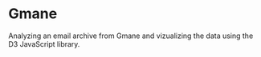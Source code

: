 # Gmane
Analyzing an email archive from Gmane and vizualizing the data using the D3 JavaScript library.
